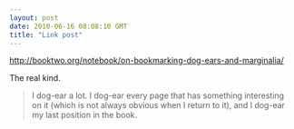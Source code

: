 ```yaml
---
layout: post
date: 2010-06-16 08:08:10 GMT
title: "Link post"
---
```

<http://booktwo.org/notebook/on-bookmarking-dog-ears-and-marginalia/>

The real kind.
> I dog-ear a lot. I dog-ear every page that has something interesting on it (which is not always obvious when I return to it), and I dog-ear my last position in the book.